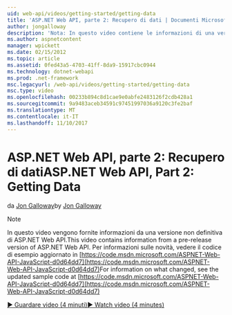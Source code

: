 ```yaml
---
uid: web-api/videos/getting-started/getting-data
title: 'ASP.NET Web API, parte 2: Recupero di dati | Documenti Microsoft'
author: jongalloway
description: 'Nota: In questo video contiene le informazioni di una versione non definitiva di ASP.NET Web API'
ms.author: aspnetcontent
manager: wpickett
ms.date: 02/15/2012
ms.topic: article
ms.assetid: 0fed43a5-4703-41ff-8da9-15917cbc0944
ms.technology: dotnet-webapi
ms.prod: .net-framework
msc.legacyurl: /web-api/videos/getting-started/getting-data
msc.type: video
ms.openlocfilehash: 00233b894c8d1cae9e0abfe2483126f2cdb428a1
ms.sourcegitcommit: 9a9483aceb34591c97451997036a9120c3fe2baf
ms.translationtype: MT
ms.contentlocale: it-IT
ms.lasthandoff: 11/10/2017
---
```

<a name="aspnet-web-api-part-2-getting-data"></a><span data-ttu-id="93243-103">ASP.NET Web API, parte 2: Recupero di dati</span><span class="sxs-lookup"><span data-stu-id="93243-103">ASP.NET Web API, Part 2: Getting Data</span></span>
====================
<span data-ttu-id="93243-104">da [Jon Galloway](https://github.com/jongalloway)</span><span class="sxs-lookup"><span data-stu-id="93243-104">by [Jon Galloway](https://github.com/jongalloway)</span></span>

> [!NOTE]
> <span data-ttu-id="93243-105">In questo video vengono fornite informazioni da una versione non definitiva di ASP.NET Web API.</span><span class="sxs-lookup"><span data-stu-id="93243-105">This video contains information from a pre-release version of ASP.NET Web API.</span></span> <span data-ttu-id="93243-106">Per informazioni sulle novità, vedere il codice di esempio aggiornato in [https://code.msdn.microsoft.com/ASPNET-Web-API-JavaScript-d0d64dd7](https://code.msdn.microsoft.com/ASPNET-Web-API-JavaScript-d0d64dd7)</span><span class="sxs-lookup"><span data-stu-id="93243-106">For information on what changed, see the updated sample code at [https://code.msdn.microsoft.com/ASPNET-Web-API-JavaScript-d0d64dd7](https://code.msdn.microsoft.com/ASPNET-Web-API-JavaScript-d0d64dd7)</span></span>

[<span data-ttu-id="93243-107">&#9654; Guardare video (4 minuti)</span><span class="sxs-lookup"><span data-stu-id="93243-107">&#9654; Watch video (4 minutes)</span></span>](https://channel9.msdn.com/Blogs/ASP-NET-Site-Videos/getting-data)
